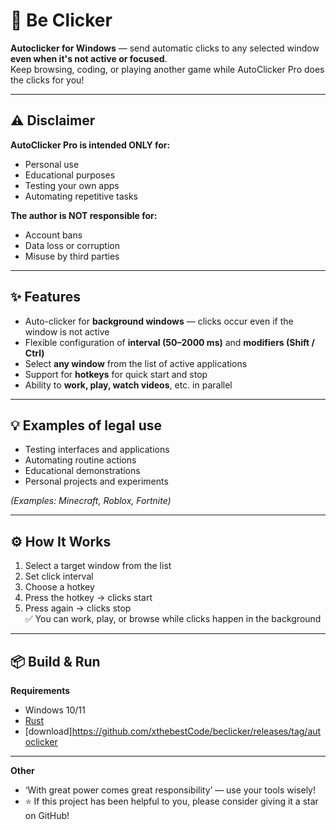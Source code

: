 # 🚀 Be Clicker

**Autoclicker for Windows** — send automatic clicks to any selected window **even when it's not active or focused**.  
Keep browsing, coding, or playing another game while AutoClicker Pro does the clicks for you!

---

## ⚠️ Disclaimer

**AutoClicker Pro is intended ONLY for:**
- Personal use
- Educational purposes
- Testing your own apps
- Automating repetitive tasks

**The author is NOT responsible for:**
- Account bans
- Data loss or corruption
- Misuse by third parties

---

## ✨ Features
- Auto-clicker for **background windows** — clicks occur even if the window is not active
- Flexible configuration of **interval (50–2000 ms)** and **modifiers (Shift / Ctrl)**
- Select **any window** from the list of active applications
- Support for **hotkeys** for quick start and stop
- Ability to **work, play, watch videos**, etc. in parallel

---

## 💡 Examples of legal use
- Testing interfaces and applications
- Automating routine actions
- Educational demonstrations
- Personal projects and experiments

*(Examples: Minecraft, Roblox, Fortnite)*

---

## ⚙️ How It Works

1. Select a target window from the list
2. Set click interval
3. Choose a hotkey
4. Press the hotkey → clicks start
5. Press again → clicks stop  
   ✅ You can work, play, or browse while clicks happen in the background

---

## 📦 Build & Run

**Requirements**
- Windows 10/11
- [Rust](https://www.rust-lang.org/)
- [download]https://github.com/xthebestCode/beclicker/releases/tag/autoclicker

---
**Other**

- ‘With great power comes great responsibility’ — use your tools wisely!
- ⭐ If this project has been helpful to you, please consider giving it a star on GitHub!
